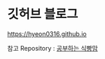 # 깃허브 블로그

<https://hyeon0316.github.io>

참고 Repository : [공부하는 식빵맘](https://github.com/ansohxxn/ansohxxn.github.io)
